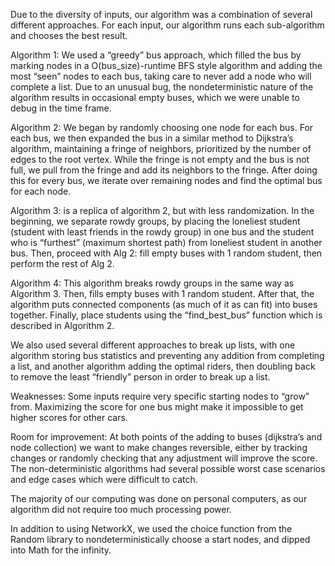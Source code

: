 Due to the diversity of inputs, our algorithm was a combination of several different approaches. For each input, our algorithm runs each sub-algorithm and chooses the best result.

Algorithm 1: We used a “greedy” bus approach, which filled the bus by marking nodes in a O(bus_size)-runtime BFS style algorithm and adding the most “seen” nodes to each bus, taking care to never add a node who will complete a list.  Due to an unusual bug, the nondeterministic nature of the algorithm results in occasional empty buses, which we were unable to debug in the time frame.  

Algorithm 2: We began by randomly choosing one node for each bus. For each bus, we then expanded the bus in a similar method to Dijkstra’s algorithm, maintaining a fringe of neighbors, prioritized by the number of edges to the root vertex.  While the fringe is not empty and the bus is not full, we pull from the fringe and add its neighbors to the fringe.  After doing this for every bus, we iterate over remaining nodes and find the optimal bus for each node. 

Algorithm 3: is a replica of algorithm 2, but with less randomization. In the beginning, we separate rowdy groups, by placing the loneliest student (student with least friends in the rowdy group) in one bus and the student who is “furthest” (maximum shortest path) from loneliest student in another bus. Then, proceed with Alg 2: fill empty buses with 1 random student, then perform the rest of Alg 2.

Algorithm 4: This algorithm breaks rowdy groups in the same way as Algorithm 3. Then, fills empty buses with 1 random student. After that, the algorithm puts connected components (as much of it as can fit) into buses together. Finally, place students using the “find_best_bus” function which is described in Algorithm 2.

We also used several different approaches to break up lists, with one algorithm storing bus statistics and preventing any addition from completing a list, and another algorithm adding the optimal riders, then doubling back to remove the least “friendly” person in order to break up a list.  

Weaknesses: Some inputs require very specific starting nodes to “grow” from. Maximizing the score for one bus might make it impossible to get higher scores for other cars.  

Room for improvement: At both points of the adding to buses (dijkstra’s and node collection) we want to make changes reversible, either by tracking changes or randomly checking that any adjustment will improve the score. The non-deterministic algorithms had several possible worst case scenarios and edge cases which were difficult to catch.  



The majority of our computing was done on personal computers, as our algorithm did not require too much processing power.  

In addition to using NetworkX, we used the choice function from the Random library to nondeterministically choose a start nodes, and dipped into Math for the infinity.  
